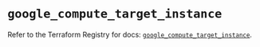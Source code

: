 # `google_compute_target_instance`

Refer to the Terraform Registry for docs: [`google_compute_target_instance`](https://registry.terraform.io/providers/hashicorp/google/6.49.3/docs/resources/compute_target_instance).
